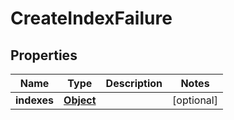 
# CreateIndexFailure

## Properties
Name | Type | Description | Notes
------------ | ------------- | ------------- | -------------
**indexes** | [**Object**](.md) |  |  [optional]



